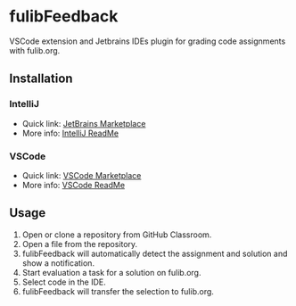 # fulibFeedback

VSCode extension and Jetbrains IDEs plugin for grading code assignments with fulib.org.

## Installation

### IntelliJ

* Quick link: [JetBrains Marketplace](https://plugins.jetbrains.com/plugin/23254-fulibfeedback)
* More info: [IntelliJ ReadMe](intellij-plugin/README.md#setup)

### VSCode

* Quick link: [VSCode Marketplace](https://marketplace.visualstudio.com/items?itemName=fulib.fulibFeedback)
* More info: [VSCode ReadMe](apps/vscode-client/README.md#setup)

## Usage

1. Open or clone a repository from GitHub Classroom.
2. Open a file from the repository.
3. fulibFeedback will automatically detect the assignment and solution and show a notification.
4. Start evaluation a task for a solution on fulib.org.
5. Select code in the IDE.
6. fulibFeedback will transfer the selection to fulib.org.
